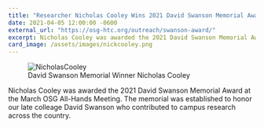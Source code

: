 ```yaml
---
title: "Researcher Nicholas Cooley Wins 2021 David Swanson Memorial Award"
date: 2021-04-05 12:00:00 -0600
external_url: "https://osg-htc.org/outreach/swanson-award/"
excerpt: Nicholas Cooley was awarded the 2021 David Swanson Memorial Award at the March OSG All-Hands Meeting. The memorial was established to honor our late colleage David Swanson who contributed to campus research across the country.
card_image: /assets/images/nickcooley.png
---
```

<figure class="figure">
<img src="{{site.baseurl}}/assets/images/nickcooley.png" class="figure-img img-fluid rounded" alt="NicholasCooley">
<figcaption class="figure-caption">David Swanson Memorial Winner Nicholas Cooley</figcaption>
</figure>

Nicholas Cooley was awarded the 2021 David Swanson Memorial Award at the March OSG All-Hands Meeting. The memorial was established to honor our late colleage David Swanson who contributed to campus research across the country.

